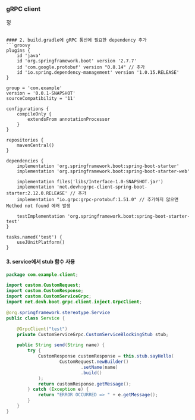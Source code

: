 ### gRPC client

정
```

#### 2. build.gradle에 gRPC 통신에 필요한 dependency 추가
```groovy
plugins {
    id 'java'
    id 'org.springframework.boot' version '2.7.7'
    id 'com.google.protobuf' version "0.8.14" // 추가
    id 'io.spring.dependency-management' version '1.0.15.RELEASE'
}

group = 'com.example'
version = '0.0.1-SNAPSHOT'
sourceCompatibility = '11'

configurations {
    compileOnly {
        extendsFrom annotationProcessor
    }
}

repositories {
    mavenCentral()
}

dependencies {
    implementation 'org.springframework.boot:spring-boot-starter'
    implementation 'org.springframework.boot:spring-boot-starter-web'
    
    implementation files('libs/Interface-1.0-SNAPSHOT.jar')
    implementation 'net.devh:grpc-client-spring-boot-starter:2.12.0.RELEASE' // 추가
    implementation "io.grpc:grpc-protobuf:1.51.0" // 추가하지 않으면 Method not found 에러 발생
    
    testImplementation 'org.springframework.boot:spring-boot-starter-test'
}

tasks.named('test') {
    useJUnitPlatform()
}
```

#### 3. service에서 stub 함수 사용
```java
package com.example.client;

import custom.CustomRequest;
import custom.CustomResponse;
import custom.CustomServiceGrpc;
import net.devh.boot.grpc.client.inject.GrpcClient;

@org.springframework.stereotype.Service
public class Service {

    @GrpcClient("test")
    private CustomServiceGrpc.CustomServiceBlockingStub stub;

    public String send(String name) {
        try {
            CustomResponse customResponse = this.stub.sayHello(
                    CustomRequest.newBuilder()
                            .setName(name)
                            .build()
            );
            return customResponse.getMessage();
        } catch (Exception e) {
            return "ERROR OCCURRED => " + e.getMessage();
        }
    }
}
```